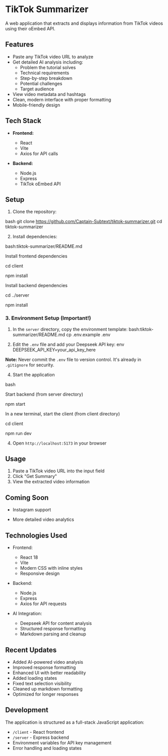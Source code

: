 # TikTok Summarizer

A web application that extracts and displays information from TikTok videos using their oEmbed API.

## Features

- Paste any TikTok video URL to analyze
- Get detailed AI analysis including:
  - Problem the tutorial solves
  - Technical requirements
  - Step-by-step breakdown
  - Potential challenges
  - Target audience
- View video metadata and hashtags
- Clean, modern interface with proper formatting
- Mobile-friendly design

## Tech Stack

- **Frontend:**
  - React
  - Vite
  - Axios for API calls

- **Backend:**
  - Node.js
  - Express
  - TikTok oEmbed API

## Setup

1. Clone the repository:

bash
git clone https://github.com/Captain-Subtext/tiktok-summarizer.git
cd tiktok-summarizer


2. Install dependencies:

bash:tiktok-summarizer/README.md

Install frontend dependencies

cd client

npm install

Install backend dependencies

cd ../server

npm install


### 3. Environment Setup (Important!)

1. In the `server` directory, copy the environment template:
bash:tiktok-summarizer/README.md
cp .env.example .env

2. Edit the `.env` file and add your Deepseek API key:
env
DEEPSEEK_API_KEY=your_api_key_here

**Note:** Never commit the `.env` file to version control. It's already in `.gitignore` for security.

4. Start the application

bash

Start backend (from server directory)

npm start

In a new terminal, start the client (from client directory)

cd client

npm run dev

4. Open `http://localhost:5173` in your browser

## Usage

1. Paste a TikTok video URL into the input field
2. Click "Get Summary"
3. View the extracted video information

## Coming Soon

- Instagram support

- More detailed video analytics

## Technologies Used

- Frontend:
  - React 18
  - Vite
  - Modern CSS with inline styles
  - Responsive design

- Backend:
  - Node.js
  - Express
  - Axios for API requests

- AI Integration:
  - Deepseek API for content analysis
  - Structured response formatting
  - Markdown parsing and cleanup

## Recent Updates

- Added AI-powered video analysis
- Improved response formatting
- Enhanced UI with better readability
- Added loading states
- Fixed text selection visibility
- Cleaned up markdown formatting
- Optimized for longer responses

## Development

The application is structured as a full-stack JavaScript application:

- `/client` - React frontend
- `/server` - Express backend
- Environment variables for API key management
- Error handling and loading states